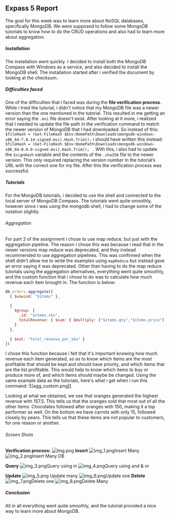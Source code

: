 ## Expass 5 Report

The goal for this week was to learn more about NoSQL databases, specifically MongoDB. We were supposed to follow some MongoDB tutorials to know how to do the CRUD operations and also had to learn more about aggregation.
##### Installation
The installation went quickly. I decided to install both the MongoDB Compass with Windows as a service, and also decided to install the MongoDB shell. The installation started after i verified the document by looking at the checksum.

##### Difficulties faced
One of the difficulties that i faced was during the **file verification process**. While i tried  the tutorial, i didn't notice that my MongoDB file was a newer version than the one mentioned in the tutorial. This resulted in me getting an error saying the `.msi` file doesn't exist. After looking at it more, i realized that I needed to update the file path in the verification command to match the newer version of MongoDB that I had downloaded. So instead of this: `$fileHash = (Get-FileHash $Env:HomePath\Downloads\mongodb-windows-x86_64-7.0.14-signed.msi).Hash.Trim();`  i should have written this instead:  `$fileHash = (Get-FileHash $Env:HomePath\Downloads\mongodb-windows-x86_64-8.0.0-signed.msi).Hash.Trim(); ` .  With this, i also had to update the `$signHash` variable and the contents of the `.sha256` file to the newer version. This only required replacing the version number in the tutorial’s URL with the correct one for my file. After this the verification process was successful.

##### Tutorials
For the MongoDB tutorials, i decided to use the shell and connected to the local server of MongoDB Compass. The tutorials went quite smoothly, however since i was using the mongodb shell, i had to change some of the notation slightly.

###### Aggregation
For part 2 of the assignment i chose to use map reduce, but just with the aggregation pipeline. The reason i chose this was because i read that in the newer versions map reduce was deprecated, and they instead recommended to use aggregation pipelines. This was confirmed when the shell didn't allow me to write the examples using `mapReduce` but instead gave an error saying it was deprecated. Other than having to do the map reduce tutorials using the aggregation alternatives,  everything went quite smoothly, and the custom function that i chose to do was to calculate how much revenue each item brought in. The function is below:
```js
db.orders.aggregate([
  { $unwind: "$items" },
  
  {
    $group: {
      _id: "$items.sku", 
      totalRevenue: { $sum: { $multiply: ["$items.qty","$items.price"] } } 
    }
  },
  
  { $out: "total_revenue_per_sku" }
])

```
I chose this function because i felt that it's important knowing how much revenue each item generated, so as to know which items are the most profitable that should be kept and should have priority, and which items that are the list profitable. This would help to know which items to buy or produce more of, and which items should maybe be changed. Using the same example data as the tutorials, here's what i get when i run this command:
![[agg_custom.png]]

Looking at what we obtained, we see that oranges generated the highest revenue with 157.5. This tells us that the oranges sold that most out of all the other items. Chocolates followed after oranges with 150, making it a top performer as well. On the bottom we have carrots with only 15, followed closely by pears. This tells us that these items are not popular to customers, for one reason or another.
###### Screen Shots
**Verification process:**
![img.png](img.png) 
**Insert**
![img_1.png](img_1.png)Insert Many
![img_2.png](img_2.png)Insert Many DB


**Query**
![img_3.png](img_3.png)Query using in
![img_4.png](img_4.png)Query using and & or

**Update**
![img_5.png](img_5.png) Update many
![img_6.png](img_6.png)Update one
**Delete**
![img_7.png](img_7.png)Delete one
![img_8.png](img_8.png)Delete Many

#####  Conclusion
All in all everything went quite smoothly, and the tutorial provided a nice way to learn more about MongoDB.